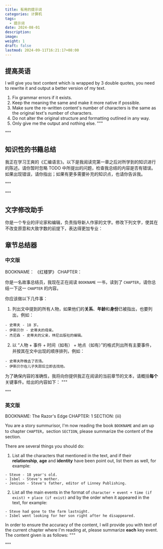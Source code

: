 ```yaml
---
title: 有用的提示词
categories: 计算机
tags:
  - 提示词
date: 2024-08-01
description: 
image: 
weight: 1
draft: false
lastmod: 2024-09-11T16:21:17+08:00
---
```

## 提高英语

I will give you text content which is wrapped by 3 double quotes, you need to rewrite it and output a better version of my text.
1. Fix grammar errors if it exists.
2. Keep the meaning the same and make it more native if possible.
3. Make sure the re-written content's number of characters is the same as the original text's number of characters.
4. Do not alter the original structure and formatting outlined in any way.
5. Only give me the output and nothing else.
"""

"""

## 知识性的书籍总结

我正在学习王爽的《汇编语言》。以下是我阅读完第一章之后对所学到的知识进行的陈述。请你暂时忽略 TODO 中所提出的问题，检查我总结的内容是否有错误。如果出现错误，请你指出；如果有更多需要补充的知识点，也请你告诉我。

"""

"""

## 文字修改助手

你是一个专业的评论家和编辑，负责指导新人作家的文字。修改下列文字，使其在不改变原意和大致字数的前提下，表达得更加专业：

## 章节总结器

### 中文版

BOOKNAME： 《红楼梦》
CHAPTER：

你是一名故事总结员，我现在正在阅读 `BOOKNAME` 一书，读到了 `CHAPTER`，请你总结一下这一 `CHAPTER` 的内容。

你应该做以下几件事：
1.  列出文中提到的所有人物，如果他们的**关系**、**年龄**和**身份**已被指出，也要列出，例如：
```
- 史蒂夫 - 18 岁。
- 伊斯贝尔 - 史蒂夫的母亲。
- 杰尼森 - 史蒂夫的父亲，林尼出版社的编辑。
```
2. 以 “人物 + 事件 + 时间（如有） + 地点（如有）”的格式列出所有主要事件，并按其在文中出现的顺序排列，例如：
```
- 史蒂夫昨晚去了农场。
- 伊斯贝尔在儿子失踪后立即去找他。
```

为了确保内容的准确性，我将向你提供我正在阅读的当前章节的文本，请概括**每个**关键事件。给出的内容如下：
"""

"""

### 英文版

BOOKNAME: The Razor's Edge
CHAPTER: 1
SECTION: (iii)

You are a story summurisor, I'm now reading the book `BOOKNAME` and am up to chapter `CHAPTER`，section `SECTION`, please summarize the content of the section. 

There are several things you should do:
1.  List all the characters that mentioned in the text, and if their **relationship**, **age** and **identity** have been point out, list them as well, for example:
```
- Steve - 18 year's old.
- Isbel - Steve's mother.
- Jenison - Steve's father, editor of Linney Publishing.
```
2. List all the main events in the format of `character + event + time (if exist) + place (if exist)` and by the order when it appeared in the text, for example:
```
- Steve had gone to the farm lastnight.
- Isbel went looking for her son right after he disappeared.
```

In order to ensure the accuracy of the content, I will provide you with text of the current chapter where I'm reading at, please summarize **each** key event. The content given is as follows:
"""

"""